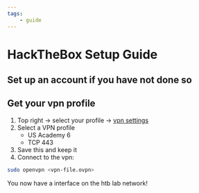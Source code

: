 ```yaml
---
tags:
    - guide
---
```


# HackTheBox Setup Guide

## Set up an account if you have not done so

## Get your vpn profile

1. Top right -> select your profile -> [vpn settings](https://academy.hackthebox.com/vpn)
1. Select a VPN profile
    - US Academy 6
    - TCP 443
1. Save this and keep it
1. Connect to the vpn:

```sh
sudo openvpn <vpn-file.ovpn>
```

You now have a interface on the htb lab network!


